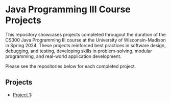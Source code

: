 # Java Programming III Course Projects
This repository showcases projects completed througout the duration of the CS300 Java Programming III course at the University of Wisconsin-Madison in Spring 2024. These projects reinforced best practices in software design, debugging, and testing, developing skills in problem-solving, modular programming, and real-world application development.

Please see the repositories below for each completed project.

## Projects
- [Project 1](https://github.com/sierrareschke/Java-CS400-p01/): 


